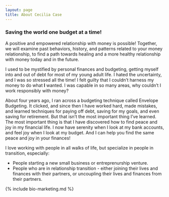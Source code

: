 ```yaml
---
layout: page
title: About Cecilia Case
---
```


### Saving the world one budget at a time!

A positive and empowered relationship with money is possible! Together, we will examine past behaviors, history, and patterns related to your money relationship, to find a path towards healing and a more healthy relationship with money today and in the future.

<!--more-->

I used to be mystified by personal finances and budgeting, getting myself into and out of debt for most of my young adult life. I hated the uncertainty, and I was so stressed all the time! I felt guilty that I couldn’t harness my money to do what <b>I</b> wanted. I was capable in so many areas, why couldn’t I work responsibly with money?

About four years ago, I ran across a budgeting technique called Envelope Budgeting. It clicked, and since then I have worked hard, made mistakes, and learned techniques for paying off debt, saving for my goals, and even saving for retirement. But that isn’t the most important thing I’ve learned. The most important thing is that I have discovered how to find peace and joy in my financial life. I now have serenity when I look at my bank accounts, and feel joy when I look at my budget. And I can help you find the same peace and joy in your finances!

I love working with people in all walks of life, but specialize in people in transition, especially:
- People starting a new small business or entreprenurship venture.
- People who are in relationship transition - either joining their lives and finances with their partners, or uncoupling their lives and finances from their partners.

{% include bio-marketing.md %}
